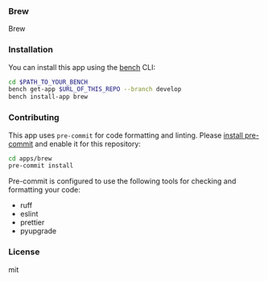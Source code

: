 ### Brew

Brew

### Installation

You can install this app using the [bench](https://github.com/frappe/bench) CLI:

```bash
cd $PATH_TO_YOUR_BENCH
bench get-app $URL_OF_THIS_REPO --branch develop
bench install-app brew
```

### Contributing

This app uses `pre-commit` for code formatting and linting. Please [install pre-commit](https://pre-commit.com/#installation) and enable it for this repository:

```bash
cd apps/brew
pre-commit install
```

Pre-commit is configured to use the following tools for checking and formatting your code:

- ruff
- eslint
- prettier
- pyupgrade

### License

mit
